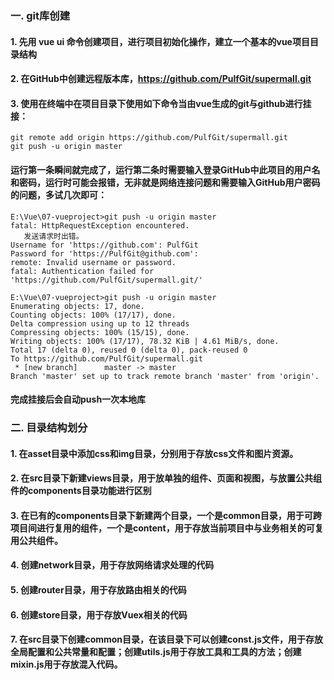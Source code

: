 ### 一. git库创建

#### 1. 先用 vue ui 命令创建项目，进行项目初始化操作，建立一个基本的vue项目目录结构

####  2. 在GitHub中创建远程版本库，https://github.com/PulfGit/supermall.git

#### 3. 使用在终端中在项目目录下使用如下命令当由vue生成的git与github进行挂接：

``` 
git remote add origin https://github.com/PulfGit/supermall.git
git push -u origin master
```

####  运行第一条瞬间就完成了，运行第二条时需要输入登录GitHub中此项目的用户名和密码，运行时可能会报错，无非就是网络连接问题和需要输入GitHub用户密码的问题，多试几次即可：

```
E:\Vue\07-vueproject>git push -u origin master
fatal: HttpRequestException encountered.
   发送请求时出错。
Username for 'https://github.com': PulfGit
Password for 'https://PulfGit@github.com':
remote: Invalid username or password.
fatal: Authentication failed for 'https://github.com/PulfGit/supermall.git/'

E:\Vue\07-vueproject>git push -u origin master
Enumerating objects: 17, done.
Counting objects: 100% (17/17), done.
Delta compression using up to 12 threads
Compressing objects: 100% (15/15), done.
Writing objects: 100% (17/17), 78.32 KiB | 4.61 MiB/s, done.
Total 17 (delta 0), reused 0 (delta 0), pack-reused 0
To https://github.com/PulfGit/supermall.git
 * [new branch]      master -> master
Branch 'master' set up to track remote branch 'master' from 'origin'.
```

####  完成挂接后会自动push一次本地库

###  二. 目录结构划分

#### 1.  在asset目录中添加css和img目录，分别用于存放css文件和图片资源。

####  2. 在src目录下新建views目录，用于放单独的组件、页面和视图，与放置公共组件的components目录功能进行区别

####  3. 在已有的components目录下新建两个目录，一个是common目录，用于可跨项目间进行复用的组件，一个是content，用于存放当前项目中与业务相关的可复用公共组件。

####  4. 创建network目录，用于存放网络请求处理的代码

####  5. 创建router目录，用于存放路由相关的代码

####  6. 创建store目录，用于存放Vuex相关的代码

####  7. 在src目录下创建common目录，在该目录下可以创建const.js文件，用于存放全局配置和公共常量和配置；创建utils.js用于存放工具和工具的方法；创建mixin.js用于存放混入代码。



